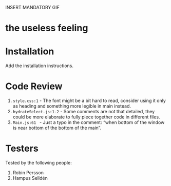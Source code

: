 INSERT MANDATORY GIF

# the useless feeling

# Installation

Add the installation instructions.

# Code Review

1. `style.css:1` - The font might be a bit hard to read, consider using it only as heading and  something more legible in main instead.
1. `hydrateSelect.js:1-2` - Some comments are not that detailed, they could be more elaborate to fully piece together code in different files.
1. `Main.js:61 ` - Just a typo in the comment: “when bottom of the window is near bottom of the bottom of the main”.

# Testers

Tested by the following people:

1. Robin Persson
2. Hampus Selldén
